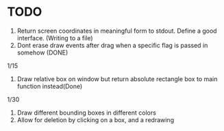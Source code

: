# TODO


1. Return screen coordinates in meaningful form to stdout. Define a good interface. (Writing to a file)
2. Dont erase draw events after drag when a specific flag is passed in somehow (DONE)

1/15
1. Draw relative box on window but return absolute rectangle box to main function instead(Done)

1/30
1. Draw different bounding boxes in different colors
2. Allow for deletion by clicking on a box, and a redrawing

